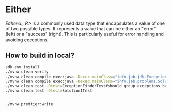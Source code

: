 # Either

*Either<L, R>* is a commonly used data type that encapsulates a value of one of two possible types. It represents a value that can be either an "error" (left) or a "success" (right). This is particularly useful for error handling and avoiding exceptions.

## How to build in local?

```bash
sdk env install
./mvnw clean verify
./mvnw clean compile exec:java -Dexec.mainClass="info.jab.jdk.ExceptionFinderExample"
./mvnw clean compile exec:java -Dexec.mainClass="info.jab.problems.Solution1"
./mvnw clean test -Dtest=ExceptionFinderTest#should_group_exceptions_by_javaModule
./mvnw clean test -Dtest=Solution1Test


./mvnw prettier:write
```

